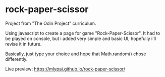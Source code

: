 # rock-paper-scissor

Project from "The Odin Project" curriculum.

Using javascript to create a page for game "Rock-Paper-Scissor".
It had to be played on console, but i added very simple and basic UI, hopefully i'll revise it in future.

Basically, just type your choice and hope that Math.random() chose differently.

Live preview: https://mlypai.github.io/rock-paper-scissor/
